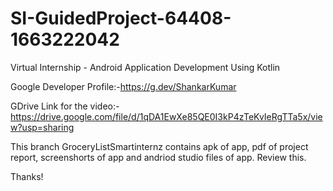# SI-GuidedProject-64408-1663222042
Virtual Internship - Android Application Development Using Kotlin

Google Developer Profile:-https://g.dev/ShankarKumar

GDrive Link for the video:- https://drive.google.com/file/d/1qDA1EwXe85QE0I3kP4zTeKvIeRgTTa5x/view?usp=sharing

This branch GroceryListSmartinternz contains apk of app, pdf of project report, screenshorts of app and andriod studio files of app.
Review this.

Thanks!

